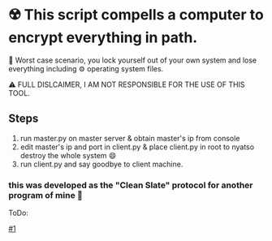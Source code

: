 # :radioactive: This script compells a computer to encrypt everything in path.

:closed_lock_with_key: Worst case scenario, you lock yourself out of your own system and lose everything including :gear: operating system files.

:warning: FULL DISLCAIMER, I AM NOT RESPONSIBLE FOR THE USE OF THIS TOOL.

## Steps

1. run master.py on master server & obtain master's ip from console
2. edit master's ip and port in client.py & place client.py in root to nyatso destroy the whole system :smile:
3. run client.py and say goodbye to client machine.

### this was developed as the "Clean Slate" protocol for another program of mine :person_fencing:

ToDo:

[#1](https://github.com/lordskyzw/Jailor/issues/1)
